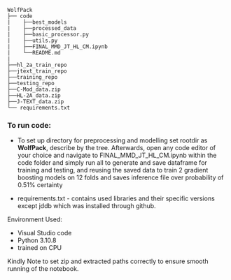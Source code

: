 
```
WolfPack
├── code
|    ├──best_models
|    ├──processed_data
|    ├──basic_processor.py
|    ├──utils.py
|    ├──FINAL_MMD_JT_HL_CM.ipynb
|    └──README.md
|
├──hl_2a_train_repo
├──jtext_train_repo
├──training_repo
├──testing_repo
├──C-Mod_data.zip
├──HL-2A_data.zip
├──J-TEXT_data.zip
└── requirements.txt
```

### To run code:
- To set up directory for preprocessing and modelling set rootdir as **WolfPack**, describe by the tree. Afterwards, open any code editor of your choice and navigate to FINAL_MMD_JT_HL_CM.ipynb within the code folder and simply run all to generate and save dataframe for training and testing, and reusing the saved data to train 2 gradient boosting models on 12 folds and saves inference file over probability of 0.51% certainty

- requirements.txt - contains used libraries and their specific versions except jddb which was installed through github.

Environment Used: 
- Visual Studio code
- Python 3.10.8
- trained on CPU

Kindly Note to set zip and extracted paths correctly to ensure smooth running of the notebook.
